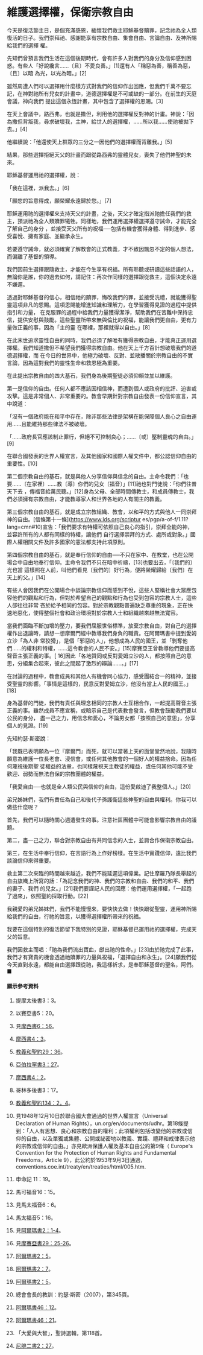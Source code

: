 # 維護選擇權，保衛宗教自由

今天是復活節主日，是個充滿感恩，緬懷我們救主耶穌基督贖罪，記念祂為全人類復活的日子。我們崇拜祂、感謝能享有宗教自由、集會自由、言論自由、及神所賜給我們的選擇
權。

先知們曾預言我們生活在這個後期時代，會有許多人對我們的身分及信仰感到困惑。有些人「好說纔言......〔且〕不愛良善。」[1]還有人「稱惡為善，稱善為惡，〔且〕以暗
為光，以光為暗。」[2]

雖然周遭人們可以選擇用什麼樣方式對我們的信仰作出回應，但我們千萬不要忘記，在神對祂所有兒女的計畫中，道德選擇權是不可或缺的一部分。在前生的天庭會議，神向我們
提出這個永恆計畫，其中包含了選擇權的恩賜。[3]

在天上會議中，路西弗，也就是撒但，利用他的選擇權反對神的計畫。神說：「因為撒但背叛我，尋求破壞我，主神，給世人的選擇權，......所以我......使祂被拋下去。」[4]

他繼續說：「他還使天上群眾的三分之一因他們的選擇權而背離我。」[5]

結果，那些選擇拒絕天父的計畫而跟從路西弗的靈體兒女，喪失了他們神聖的未來。

耶穌基督運用祂的選擇權，說：

「我在這裡，派我去。」[6]

「願您的旨意得成，願榮耀永遠歸於您。」[7]

耶穌運用祂的選擇權來支持天父的計畫，之後，天父才確定指派祂擔任我們的救主，預派祂為全人類贖罪犧牲。同樣地，我們運用選擇權選擇遵守誡命，才能完全了解自己的身分
，並接受天父所有的祝福──包括有機會獲得身體、得到進步、感受喜悅、擁有家庭、並繼承永生。

若要遵守誡命，就必須確實了解教會的正式教義，才不致因飄忽不定的個人想法，而偏離了基督的領導。

我們因前生選擇跟隨救主，才能在今生享有祝福。所有聆聽或研讀這些話語的人，無論你是誰，你的過去如何，請記住：再次作同樣的選擇跟從救主，這個決定永遠不嫌遲。

透過對耶穌基督的信心，相信祂的贖罪，悔改我們的罪，並接受洗禮，就能獲得聖靈這項非凡的恩賜。這項恩賜能增進知識和理解力，在學習獲得見證的過程中提供指引和力量，
在克服罪的過程中給我們力量獲得潔淨，幫助我們在苦難中保持忠信，提供安慰與鼓勵。這些聖靈所帶來無與倫比的祝福，能讓我們更自由，更有力量做正義的事，因為「主的靈
在哪裡，那裡就得以自由。」[8]

在此末世追求靈性自由的同時，我們必須了解唯有獲得宗教自由，才能真正運用選擇權。我們知道撒但不希望我們獲得宗教自由。他在天上千方百計想破壞我們的道德選擇權，而
在今日的世界中，他極力破壞、反對、並散播關於宗教自由的不實言論，因為這對我們的靈性生命和救恩極為重要。

在此提出宗教自由的四大基石，我們身為後期聖徒必須仰賴並加以維護。

第一是信仰的自由。任何人都不應該因相信神，而遭到個人或政府的批評、迫害或攻擊。這是非常個人、非常重要的。教會早期針對宗教自由發表一份信仰宣言，其中說道：

「沒有一個政府能在和平中存在，除非那些法律是架構在能保障個人良心之自由運用......且能維持那些律法不被破壞。

「......政府長官應該制止罪行，但絕不可控制良心；......〔或〕壓制靈魂的自由。」[9]

在聯合國發表的世界人權宣言，及其他國家和國際人權文件中，都公認信仰自由的重要性。[10]

第二個宗教自由的基石，就是與他人分享信仰與信念的自由。主命令我們：「也要......〔在家裡〕......教〔導〕你們的兒女〔福音〕」[11]祂也對門徒說：「你們往普天下去
，傳福音給萬民聽。」[12]身為父母、全部時間傳教士，和成員傳教士，我們必須擁有宗教自由，才能教導家人和世界各地的人有關主的教義。

第三個宗教自由的基石，就是成立宗教組織、教會，以和平的方式與他人一同崇拜神的自由。[信條第十一條](https://www.lds.org/scriptur
es/pgp/a-of-f/1.11?lang=cmn#10)宣告：「我們要求有特權可依照自己良心的指引，崇拜全能的神，並容許所有的人都有同樣的特權，讓他們
自行選擇崇拜的方式、處所或對象。」國際人權相關文件及許多國家的憲法都支持此項原則。

第四個宗教自由的基石，就是奉行信仰的自由──不只在家中、在教堂，也在公開場合中自由地奉行信仰。主命令我們不只在暗中祈禱，[13]也要出去，「〔我們的〕光也當
這樣照在人前，叫他們看見〔我們的〕好行為，便將榮耀歸給〔我們〕在天上的父。」[14]

有些人會因我們在公開場合中談論宗教信仰而感到不悅，這些人堅稱社會大眾應包容他們的觀點和行為，但對於希望自己的觀點和行為也受到包容的宗教人士，這些人卻往往非常
吝於給予相同的包容。對於宗教觀點普遍缺乏尊重的現象，正在快速地惡化，使得整個社會和政治環境對於宗教人士和組織越來越無法寬容。

當我們面臨不斷加增的壓力，要我們屈服世俗標準，放棄宗教自由，對自己的選擇權作出退讓時，請想一想摩爾門經中教導我們身負的職責。在阿爾瑪書中提到愛姆立沙「為人非
常狡猾」，是個「邪惡的人」，他想成為人民的國王，並「剝奪他們......的權利和特權，......這令教會的人民不安。」[15]摩賽亞王曾教導他們要提高聲音主張正義的事。[
16]因此「各地贊同或反對愛姆立沙的人，都按照自己的意思，分組集合起來，彼此之間起了激烈的辯論......。」[17]

在討論的過程中，教會成員和其他人有機會同心協力，感受團結合一的精神，並接受聖靈的影響。「事情是這樣的，民意反對愛姆立沙，他沒有當上人民的國王。」[18]

身為基督的門徒，我們有責任與理念相同的宗教人士互相合作，一起提高聲音主張正義的事。雖然成員不應宣稱，或暗示自己是代表教會發言，但教會鼓勵我們要以公民的身分，
盡一己之力，用信念和愛心，不論男女都「按照自己的意思」，分享個人的見證。[19]

先知約瑟‧斯密說：

「我既已表明願為一位『摩爾門』而死，就可以當著上天的面堂堂然地說，我隨時願意為維護一位長老會、浸信會，或任何其他教會的一個好人的權益捨命。因為任何蔑視後期聖
徒權益的法章，也同樣蔑視天主教徒的權益，或任何其他可能不受歡迎、弱勢而無法自保的宗教團體的權益。

「我愛自由──也就是全人類公民與信仰的自由，這份愛啟迪了我整個人。」[20]

弟兄姊妹們，我們有責任為自己和後代子孫護衛這些神聖的自由與權利。你我可以做些什麼呢？

首先，我們可以隨時關心週遭發生的事。注意社區團體中可能會影響宗教自由的議題。

第二，盡一己之力，聯合對宗教自由有共同信念的人士，並肩合作保衛宗教自由。

第三，在生活中奉行信仰，在言語行為上作好榜樣。在生活中實踐信仰，遠比我們談論信仰來得重要。

救主第二次來臨的時間越來越近，我們不能延遲這項偉業。記住摩羅乃隊長舉起的自由旗幟上所寫的話：「為記念我們的神、我們的宗教和自由、我們的和平、我們的妻子、我們
的兒女。」[21]我們要謹記人民的回應：他們運用選擇權，「一起跑了過來」，依照聖約採取行動。[22]

我親愛的弟兄姊妹們，我們不能慢慢來，要快快去做！快快跟從聖靈，運用神所賜給我們的自由，行祂的旨意，以獲得選擇權所帶來的祝福。

我要在這個特別的復活節留下我特別的見證，耶穌基督已運用祂的選擇權，完成天父的旨意。

我們因救主而唱：「祂為我們流出寶血，獻出祂的性命。」[23]由於祂完成了此事，我們才有寶貴的機會透過祂贖罪的力量與祝福，「選擇自由和永生」。[24]願我們從
今天直到永遠，都能自由選擇跟從祂，我這樣祈求，是奉耶穌基督的聖名，阿們。■

#### 顯示參考資料

  1.  提摩太後書3：3。

  2.  以賽亞書5：20。

  3.  見[摩西書6：56](https://www.lds.org/scriptures/pgp/moses/6.56?lang=cmn#55)。

  4.  [摩西書4：3](https://www.lds.org/scriptures/pgp/moses/4.3?lang=cmn#2)。

  5.  [教義和聖約29：36](https://www.lds.org/scriptures/dc-testament/dc/29.36?lang=cmn#35)。

  6.  [亞伯拉罕書3：27](https://www.lds.org/scriptures/pgp/abr/3.27?lang=cmn#26)。

  7.  [摩西書4：2](https://www.lds.org/scriptures/pgp/moses/4.2?lang=cmn#1)。

  8.  哥林多後書3：17。

  9.  [教義和聖約134：2，4](https://www.lds.org/scriptures/dc-testament/dc/134.2%2C4?lang=cmn#1)。

  10.  見1948年12月10日於聯合國大會通過的世界人權宣言（Universal Declaration of Human Rights），un.org/en/documents/udhr。第18條提到：「人人有思想、良心和宗教自由的權利；此項權利包括改變他的宗教或信仰的自由，以及單獨或集體、公開或祕密地以教義、實踐、禮拜和戒律表示他的宗教或信仰的自由。」亦見歐洲保護人權及基本自由公約第9條（ Europe's Convention for the Protection of Human Rights and Fundamental Freedoms，Article 9），此公約於1953年9月3日通過，conventions.coe.int/treaty/en/treaties/html/005.htm.

  11.  申命記 11：19。

  12.  馬可福音16：15。

  13.  見馬太福音6：6。

  14.  馬太福音5：16。

  15.  見[阿爾瑪書2：1-4](https://www.lds.org/scriptures/bofm/alma/2.1-4?lang=cmn#0)。

  16.  見[摩賽亞書29：25-26](https://www.lds.org/scriptures/bofm/mosiah/29.25-26?lang=cmn#24)。

  17.  [阿爾瑪書2：5](https://www.lds.org/scriptures/bofm/alma/2.5?lang=cmn#4)。

  18.  [阿爾瑪書2：7](https://www.lds.org/scriptures/bofm/alma/2.7?lang=cmn#6)。

  19.  [阿爾瑪書2：5](https://www.lds.org/scriptures/bofm/alma/2.5?lang=cmn#4)。

  20.  總會會長的教訓：約瑟‧斯密（2007），第345頁。

  21.  [阿爾瑪書46：12](https://www.lds.org/scriptures/bofm/alma/46.12?lang=cmn#11)。

  22.  [阿爾瑪書46：21](https://www.lds.org/scriptures/bofm/alma/46.21?lang=cmn#20)。

  23.  「大愛與大智」，聖詩選輯，第118首。

  24.  [尼腓二書2：27](https://www.lds.org/scriptures/bofm/2-ne/2.27?lang=cmn#26)。


